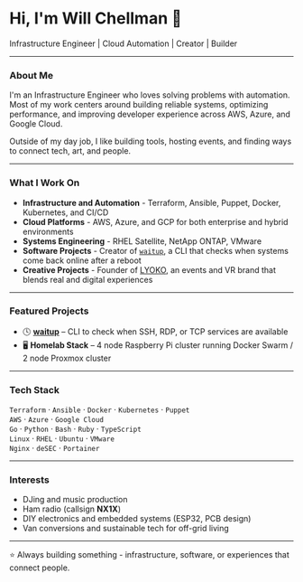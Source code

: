 # Hi, I'm Will Chellman 👋  
Infrastructure Engineer | Cloud Automation | Creator | Builder

---

### About Me
I'm an Infrastructure Engineer who loves solving problems with automation.  
Most of my work centers around building reliable systems, optimizing performance, and improving developer experience across AWS, Azure, and Google Cloud.  

Outside of my day job, I like building tools, hosting events, and finding ways to connect tech, art, and people.

---

### What I Work On
- **Infrastructure and Automation** - Terraform, Ansible, Puppet, Docker, Kubernetes, and CI/CD
- **Cloud Platforms** - AWS, Azure, and GCP for both enterprise and hybrid environments  
- **Systems Engineering** - RHEL Satellite, NetApp ONTAP, VMware 
- **Software Projects** - Creator of [`waitup`](https://github.com/creaked/waitup), a CLI that checks when systems come back online after a reboot  
- **Creative Projects** - Founder of [LYOKO](https://lyoko.com), an events and VR brand that blends real and digital experiences  

---

### Featured Projects
- 🕓 **[waitup](https://github.com/creaked/waitup)** – CLI to check when SSH, RDP, or TCP services are available  
- 🖥️ **Homelab Stack** – 4 node Raspberry Pi cluster running Docker Swarm / 2 node Proxmox cluster 
---

### Tech Stack
`Terraform` · `Ansible` · `Docker` · `Kubernetes` · `Puppet`  
`AWS` · `Azure` · `Google Cloud`  
`Go` · `Python` · `Bash` · `Ruby` · `TypeScript`  
`Linux` · `RHEL` · `Ubuntu` · `VMware`  
`Nginx` · `deSEC` · `Portainer`

---

### Interests
- DJing and music production
- Ham radio (callsign **NX1X**)
- DIY electronics and embedded systems (ESP32, PCB design)  
- Van conversions and sustainable tech for off-grid living

---

⭐️ Always building something - infrastructure, software, or experiences that connect people.
